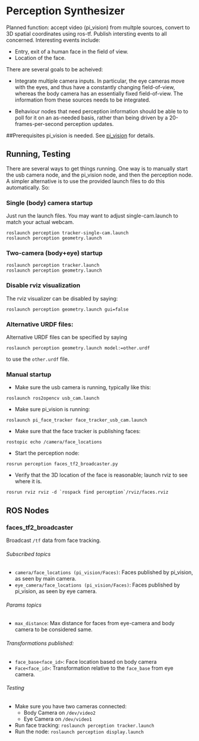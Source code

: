 Perception Synthesizer
======================

Planned function: accept video (pi_vision) from multple sources, convert
to 3D spatial coordinates using ros-tf.  Publish intersting events to all
concerned. Interesting events include:

* Entry, exit of a human face in the field of view.
* Location of the face.

There are several goals to be acheived:

* Integrate multiple camera inputs. In particular, the eye cameras move
  with the eyes, and thus have a constantly changing field-of-view,
  whereas the body camera has an essentially fixed field-of-view.  The
  information from these sources needs to be integrated.

* Behaviour nodes that need perception information should be able to
  to poll for it on an as-needed basis, rather than being driven by
  a 20-frames-per-second perception updates.


##Prerequisites
pi_vision is needed. See
[pi_vision](https://github.com/hansonrobotics/pi_vision) for details.

## Running, Testing
There are several ways to get things running. One way is to manually
start the usb camera node, and the pi_vision node, and then the
perception node.  A simpler alternative is to use the provided launch
files to do this automatically. So:

### Single (body) camera startup
Just run the launch files.  You may want to adjust single-cam.launch
to match your actual webcam.
```
roslaunch perception tracker-single-cam.launch
roslaunch perception geometry.launch
```
### Two-camera (body+eye) startup
```
roslaunch perception tracker.launch
roslaunch perception geometry.launch
```

### Disable rviz visualization
The rviz visualizer can be disabled by saying:
```
roslaunch perception geometry.launch gui=false
```

### Alternative URDF files:
Alternative URDF files can be specified by saying
```
roslaunch perception geometry.launch model:=other.urdf
```
to use the `other.urdf` file.

### Manual startup
 * Make sure the usb camera is running, typically like this:
```
roslaunch ros2opencv usb_cam.launch
```
 * Make sure pi_vision is running:
```
roslaunch pi_face_tracker face_tracker_usb_cam.launch
```
 * Make sure that the face tracker is publishing faces:
```
rostopic echo /camera/face_locations
```

 * Start the perception node:
```
rosrun perception faces_tf2_broadcaster.py
```
 * Verify that the 3D location of the face is reasonable; launch rviz to
   see where it is.
```
rosrun rviz rviz -d `rospack find perception`/rviz/faces.rviz
```

## ROS Nodes
### faces_tf2_broadcaster
Broadcast `/tf` data from face tracking.

###### Subscribed topics
 * `camera/face_locations (pi_vision/Faces)`: Faces published by
   pi_vision, as seen by main camera.
 * `eye_camera/face_locations (pi_vision/Faces)`:  Faces published by
   pi_vision, as seen by eye camera.

###### Params topics
 * `max_distance`: Max distance for faces from eye-camera and body
   camera to be considered same.

###### Transformations published:
 * `face_base<face_id>`: Face location based on body camera
 * `Face<face_id>`: Transformation relative to the `face_base` from eye
   camera.

###### Testing
 * Make sure you have two cameras connected:
   - Body Camera on `/dev/video2`
   - Eye Camera on `/dev/video1`
 * Run face tracking: `roslaunch perception tracker.launch`
 * Run the node: `roslaunch perception display.launch`

